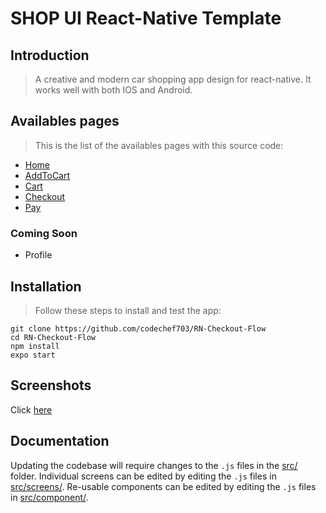 # SHOP UI React-Native Template

## Introduction

> A creative and modern car shopping app design for react-native.
> It works well with both IOS and Android.

## Availables pages

> This is the list of the availables pages with this source code:

- [Home](./src/screens/HomeScreen.js)
- [AddToCart](./src/screens/AddToCartScreen.js)
- [Cart](./src/screens/CartScreen.js)
- [Checkout](./src/screens/CheckoutScreen.js)
- [Pay](./src/screens/PayScreen.js)

### Coming Soon

- Profile

## Installation

> Follow these steps to install and test the app:

```
git clone https://github.com/codechef703/RN-Checkout-Flow
cd RN-Checkout-Flow
npm install
expo start
```

## Screenshots

Click [here](screenshots/README.md)

## Documentation

Updating the codebase will require changes to the `.js` files in the [src/](./src/) folder. Individual screens can be edited by editing the `.js` files in [src/screens/](./src/screens/). Re-usable components can be edited by editing the `.js` files in [src/component/](./src/component/).
